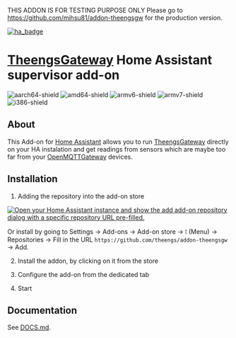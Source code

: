 THIS ADDON IS FOR TESTING PURPOSE ONLY
Please go to https://github.com/mihsu81/addon-theengsgw for the production version.

[![ha_badge](https://img.shields.io/badge/Home%20Assistant-Add%20On-blue.svg)](https://www.home-assistant.io/)
# [TheengsGateway](https://theengs.github.io/gateway/) Home Assistant supervisor add-on

[aarch64-shield]: https://img.shields.io/badge/aarch64-yes-green.svg
[amd64-shield]: https://img.shields.io/badge/amd64-yes-green.svg
[armv6-shield]: https://img.shields.io/badge/armv6-yes-green.svg
[armv7-shield]: https://img.shields.io/badge/armv7-yes-green.svg
[i386-shield]: https://img.shields.io/badge/i386-yes-green.svg
![aarch64-shield]
![amd64-shield]
![armv6-shield]
![armv7-shield]
![i386-shield]

## About
This Add-on for [Home Assistant](https://www.home-assistant.io/) allows you to run [TheengsGateway](https://theengs.github.io/gateway/) directly on your HA instalation and get readings from sensors which are maybe too far from your [OpenMQTTGateway](https://docs.openmqttgateway.com/) devices.


## Installation
1) Adding the repository into the add-on store

[![Open your Home Assistant instance and show the add add-on repository dialog with a specific repository URL pre-filled.](https://my.home-assistant.io/badges/supervisor_add_addon_repository.svg)](https://my.home-assistant.io/redirect/supervisor_add_addon_repository/?repository_url=https%3A%2F%2Fgithub.com%2Fmihsu81%2Faddon-theengsgw)

Or install by going to Settings -> Add-ons -> Add-on store -> ⁞ (Menu) -> Repositories -> Fill in the URL `https://github.com/theengs/addon-theengsgw` -> Add.

2) Install the addon, by clicking on it from the store

3) Configure the add-on from the dedicated tab

4) Start

## Documentation

See [DOCS.md](https://github.com/theengs/addon-theengsgw/blob/main/theengsgateway/DOCS.md).
